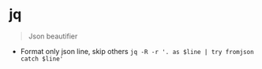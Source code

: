 # jq

> Json beautifier

- Format only json line, skip others
`jq -R -r '. as $line | try fromjson catch $line'`
